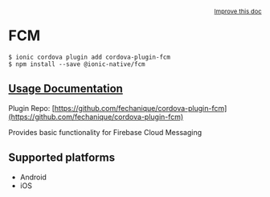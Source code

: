 <a style="float:right;font-size:12px;" href="http://github.com/ionic-team/ionic-native/edit/master/src/@ionic-native/plugins/fcm/index.ts#L16">
  Improve this doc
</a>

# FCM

```
$ ionic cordova plugin add cordova-plugin-fcm
$ npm install --save @ionic-native/fcm
```

## [Usage Documentation](https://ionicframework.com/docs/native/fcm/)

Plugin Repo: [https://github.com/fechanique/cordova-plugin-fcm](https://github.com/fechanique/cordova-plugin-fcm)

Provides basic functionality for Firebase Cloud Messaging

## Supported platforms
- Android
- iOS



